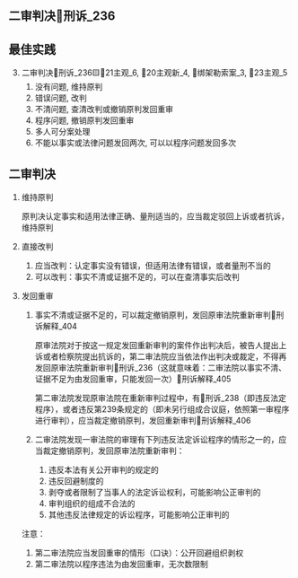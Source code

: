 
## 二审判决🚪刑诉_236


## 最佳实践

3. 二审判决🚪刑诉_236🟨🚪21主观_6, 🚪20主观新_4, 🚪绑架勒索案_3, 🚪23主观_5
    1. 没有问题, 维持原判
    2. 错误问题, 改判
    3. 不清问题, 查清改判或撤销原判发回重审
    4. 程序问题, 撤销原判发回重审
    5. 多人可分案处理
    6. 不能以事实或法律问题发回两次, 可以以程序问题发回多次


## 二审判决

1. 维持原判
    
    原判决认定事实和适用法律正确、量刑适当的，应当裁定驳回上诉或者抗诉，维持原判

1. 直接改判

    1. 应当改判：认定事实没有错误，但适用法律有错误，或者量刑不当的
    2. 可以改判：事实不清或证据不足的，可以在查清事实后改判

1. 发回重审

    1. 事实不清或证据不足的，可以裁定撤销原判，发回原审法院重新审判🚪刑诉解释_404
        
        原审法院对于按这一规定发回重新审判的案件作出判决后，被告人提出上诉或者检察院提出抗诉的，第二审法院应当依法作出判决或裁定，不得再发回原审法院重新审判🚪刑诉_236（这就意味着：二审法院以事实不清、证据不足为由发回重审，只能发回一次）🚪刑诉解释_405

        第二审法院发现原审法院在重新审判过程中，有🚪刑诉_238（即违反法定程序），或者违反第239条规定的（即未另行组成合议庭，依照第一审程序进行审判），应当裁定撤销原判，发回重新审判🚪刑诉解释_406

    1. 二审法院发现一审法院的审理有下列违反法定诉讼程序的情形之一的，应当裁定撤销原判，发回原审法院重新审判：

        1. 违反本法有关公开审判的规定的
        2. 违反回避制度的
        3. 剥夺或者限制了当事人的法定诉讼权利，可能影响公正审判的
        4. 审判组织的组成不合法的
        5. 其他违反法律规定的诉讼程序，可能影响公正审判的

    注意：
    
    1. 第二审法院应当发回重审的情形（口诀）：公开回避组织剥权
    2. 第二审法院以程序违法为由发回重审，无次数限制
